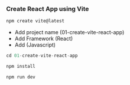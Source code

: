 ### Create React App using Vite

```js
npm create vite@latest
```
- Add project name (01-create-vite-react-app)
- Add Framework (React)
- Add (Javascript)

```js 
cd 01-create-vite-react-app
```

```js 
npm install
```

```js  
npm run dev
```